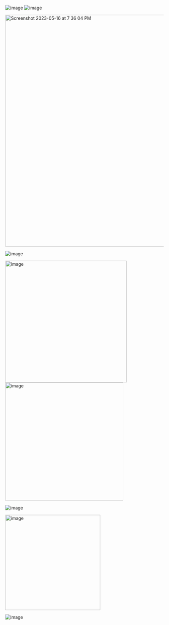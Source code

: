 ![image](https://github.com/kushagrajain7/Machine_Learning_Algorithm/assets/106591189/3a83c62e-666b-4610-be91-ee8cf935d131)
![image](https://github.com/kushagrajain7/Machine_Learning_Algorithm/assets/106591189/829deeb3-a475-48d2-a1b9-6bde253d9cf4)


<img width="735" alt="Screenshot 2023-05-16 at 7 36 04 PM" src="https://github.com/kushagrajain7/Machine_Learning_Algorithm/assets/106591189/ce1c6c77-0367-4fa8-82bc-400cbb68018b">

![image](https://github.com/kushagrajain7/Machine_Learning_Algorithm/assets/106591189/0d8a0946-13e6-471b-815d-f9fa06a40cdd)
<div>
<img width="386" alt="image" src="https://github.com/kushagrajain7/Machine_Learning_Algorithm/assets/106591189/bd2d45f4-d6d1-4643-947a-b23b40fa43fc">

<img width="375" alt="image" src="https://github.com/kushagrajain7/Machine_Learning_Algorithm/assets/106591189/f5db7357-c35e-473a-b6a9-d4e5536379a8">
</div>

![image](https://github.com/kushagrajain7/Machine_Learning_Algorithm/assets/106591189/66a355f6-27ac-4a86-bddc-d392a78b229e)

<img width="302" alt="image" src="https://github.com/kushagrajain7/Machine_Learning_Algorithm/assets/106591189/a1bb130b-c621-4f92-9a40-f58c87197b4b">

![image](https://github.com/kushagrajain7/Machine_Learning_Algorithm/assets/106591189/b1795d00-12b3-485b-beb1-0fa159ab924c)
